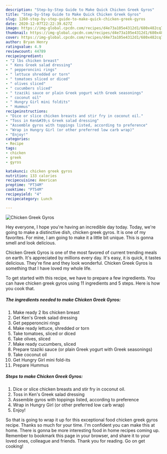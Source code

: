 ```yaml
---
description: "Step-by-Step Guide to Make Quick Chicken Greek Gyros"
title: "Step-by-Step Guide to Make Quick Chicken Greek Gyros"
slug: 1260-step-by-step-guide-to-make-quick-chicken-greek-gyros
date: 2020-12-07T22:22:39.627Z
image: https://img-global.cpcdn.com/recipes/d4e73a105e4312d1/680x482cq70/chicken-greek-gyros-recipe-main-photo.jpg
thumbnail: https://img-global.cpcdn.com/recipes/d4e73a105e4312d1/680x482cq70/chicken-greek-gyros-recipe-main-photo.jpg
cover: https://img-global.cpcdn.com/recipes/d4e73a105e4312d1/680x482cq70/chicken-greek-gyros-recipe-main-photo.jpg
author: Bryan Henry
ratingvalue: 4.9
reviewcount: 44789
recipeingredient:
- "2 lbs chicken breast"
- " Kens Greek salad dressing"
- " pepperoncini rings"
- " lettuce shredded or torn"
- " tomatoes sliced or diced"
- " olives sliced"
- " cucumbers sliced"
- " tzaziki sauce or plain Greek yogurt with Greek seasonings"
- " coconut oil"
- " Hungry Girl mini foldits"
- " Hummus"
recipeinstructions:
- "Dice or slice chicken breasts and stir fry in coconut oil."
- "Toss in Ken&#39;s Greek salad dressing"
- "Assemble gyros with toppings listed, according to preference"
- "Wrap in Hungry Girl (or other preferred low carb wrap)"
- "Enjoy!"
categories:
- Recipe
tags:
- chicken
- greek
- gyros

katakunci: chicken greek gyros 
nutrition: 133 calories
recipecuisine: American
preptime: "PT34M"
cooktime: "PT54M"
recipeyield: "4"
recipecategory: Lunch

---
```



![Chicken Greek Gyros](https://img-global.cpcdn.com/recipes/d4e73a105e4312d1/680x482cq70/chicken-greek-gyros-recipe-main-photo.jpg)

Hey everyone, I hope you're having an incredible day today. Today, we're going to make a distinctive dish, chicken greek gyros. It is one of my favorites. For mine, I am going to make it a little bit unique. This is gonna smell and look delicious.



Chicken Greek Gyros is one of the most favored of current trending meals on earth. It's appreciated by millions every day. It's easy, it is quick, it tastes delicious. They're fine and they look wonderful. Chicken Greek Gyros is something that I have loved my whole life.


To get started with this recipe, we have to prepare a few ingredients. You can have chicken greek gyros using 11 ingredients and 5 steps. Here is how you cook that.

<!--inarticleads1-->

##### The ingredients needed to make Chicken Greek Gyros:

1. Make ready 2 lbs chicken breast
1. Get  Ken&#39;s Greek salad dressing
1. Get  pepperoncini rings
1. Make ready  lettuce, shredded or torn
1. Take  tomatoes, sliced or diced
1. Take  olives, sliced
1. Make ready  cucumbers, sliced
1. Prepare  tzaziki sauce (or plain Greek yogurt with Greek seasonings)
1. Take  coconut oil
1. Get  Hungry Girl mini fold-its
1. Prepare  Hummus




<!--inarticleads2-->

##### Steps to make Chicken Greek Gyros:

1. Dice or slice chicken breasts and stir fry in coconut oil.
1. Toss in Ken&#39;s Greek salad dressing
1. Assemble gyros with toppings listed, according to preference
1. Wrap in Hungry Girl (or other preferred low carb wrap)
1. Enjoy!




So that is going to wrap it up for this exceptional food chicken greek gyros recipe. Thanks so much for your time. I'm confident you can make this at home. There is gonna be more interesting food in home recipes coming up. Remember to bookmark this page in your browser, and share it to your loved ones, colleague and friends. Thank you for reading. Go on get cooking!
